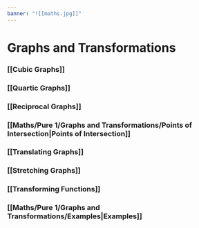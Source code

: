 ```yaml
---
banner: "![[maths.jpg]]"
---
```

# Graphs and Transformations

### [[Cubic Graphs]]

### [[Quartic Graphs]]

### [[Reciprocal Graphs]]

### [[Maths/Pure 1/Graphs and Transformations/Points of Intersection|Points of Intersection]]

### [[Translating Graphs]]

### [[Stretching Graphs]]

### [[Transforming Functions]]

### [[Maths/Pure 1/Graphs and Transformations/Examples|Examples]]
